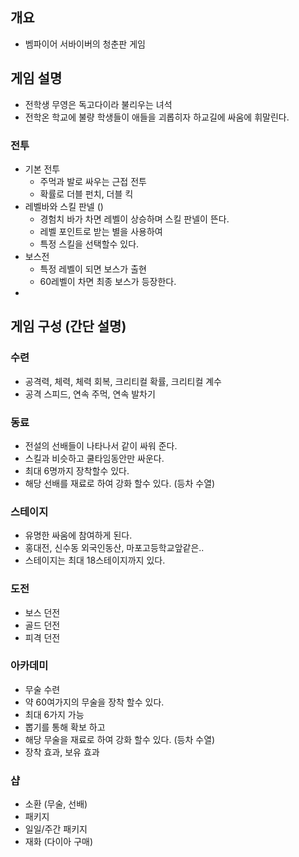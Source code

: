 ## 개요

- 벰파이어 서바이버의 청춘판 게임

## 게임 설명
  - 전학생 무영은 독고다이라 불리우는 녀석 
  - 전학온 학교에 불량 학생들이 애들을 괴롭히자 하교길에 싸움에 휘말린다.

### 전투 
  - 기본 전투
    - 주먹과 발로 싸우는 근접 전투
    - 확률로 더블 펀치, 더블 킥  
  - 레벨바와 스킬 판넬 ()
    - 경험치 바가 차면 레벨이 상승하며 스킬 판넬이 뜬다. 
    - 레벨 포인트로 받는 별을 사용하여 
    - 특정 스킬을 선택할수 있다.
  - 보스전
    - 특정 레벨이 되면 보스가 출현
    - 60레벨이 차면 최종 보스가 등장한다.
  - 
## 게임 구성 (간단 설명)
### 수련
  - 공격력, 체력, 체력 회복, 크리티컬 확률, 크리티컬 계수
  - 공격 스피드, 연속 주먹, 연속 발차기

### 동료
  - 전설의 선배들이 나타나서 같이 싸워 준다.
  - 스킬과 비슷하고 쿨타임동안만 싸운다.
  - 최대 6명까지 장착할수 있다. 
  - 해당 선배를 재료로 하여 강화 할수 있다. (등차 수열)
   
### 스테이지
  - 유명한 싸움에 참여하게 된다.
  - 홍대전, 신수동 외국인동산, 마포고등학교앞같은.. 
  - 스테이지는 최대 18스테이지까지 있다.

### 도전
  - 보스 던전
  - 골드 던전
  - 피격 던전

### 아카데미
  - 무술 수련
  - 약 60여가지의 무술을 장착 할수 있다. 
  - 최대 6가지 가능
  - 뽑기를 통해 확보 하고 
  - 해당 무술을 재료로 하여 강화 할수 있다. (등차 수열)
  - 장착 효과, 보유 효과  

### 샵 
  - 소환 (무술, 선배)
  - 패키지
  - 일일/주간 패키지
  - 재화 (다이아 구매) 

